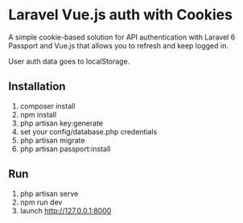 # Laravel Vue.js auth with Cookies

A simple cookie-based solution for API authentication with Laravel 6 Passport and Vue.js that allows you to refresh and keep logged in.

User auth data goes to localStorage.

## Installation

1. composer install
2. npm install
3. php artisan key:generate
4. set your config/database.php credentials
5. php artisan migrate
6. php artisan passport:install

## Run

1. php artisan serve
2. npm run dev
3. launch http://127.0.0.1:8000
